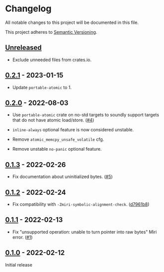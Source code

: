 # Changelog

All notable changes to this project will be documented in this file.

This project adheres to [Semantic Versioning](https://semver.org).

<!--
Note: In this file, do not use the hard wrap in the middle of a sentence for compatibility with GitHub comment style markdown rendering.
-->

## [Unreleased]

- Exclude unneeded files from crates.io.

## [0.2.1] - 2023-01-15

- Update `portable-atomic` to 1.

## [0.2.0] - 2022-08-03

- Use `portable-atomic` crate on no-std targets to soundly support targets that do not have atomic load/store. ([#4](https://github.com/taiki-e/atomic-memcpy/pull/4))

- `inline-always` optional feature is now considered unstable.

- Remove `atomic_memcpy_unsafe_volatile` cfg.

- Remove unstable `no-panic` optional feature.

## [0.1.3] - 2022-02-26

- Fix documentation about uninitialized bytes. ([#5](https://github.com/taiki-e/atomic-memcpy/pull/5))

## [0.1.2] - 2022-02-24

- Fix compatibility with `-Zmiri-symbolic-alignment-check`. ([d7961b8](https://github.com/taiki-e/atomic-memcpy/commit/d7961b845b52fe52549193ff249cba0fe3c97acf))

## [0.1.1] - 2022-02-13

- Fix "unsupported operation: unable to turn pointer into raw bytes" Miri error. ([#1](https://github.com/taiki-e/atomic-memcpy/pull/1))

## [0.1.0] - 2022-02-12

Initial release

[Unreleased]: https://github.com/taiki-e/atomic-memcpy/compare/v0.2.1...HEAD
[0.2.1]: https://github.com/taiki-e/atomic-memcpy/compare/v0.2.0...v0.2.1
[0.2.0]: https://github.com/taiki-e/atomic-memcpy/compare/v0.1.3...v0.2.0
[0.1.3]: https://github.com/taiki-e/atomic-memcpy/compare/v0.1.2...v0.1.3
[0.1.2]: https://github.com/taiki-e/atomic-memcpy/compare/v0.1.1...v0.1.2
[0.1.1]: https://github.com/taiki-e/atomic-memcpy/compare/v0.1.0...v0.1.1
[0.1.0]: https://github.com/taiki-e/atomic-memcpy/releases/tag/v0.1.0
